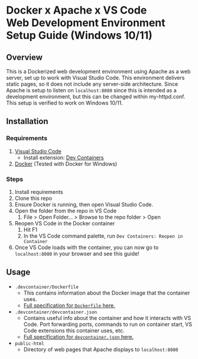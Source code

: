 **Docker x Apache x VS Code**  
Web Development Environment Setup Guide (Windows 10/11)
=======================================================================================

## Overview

This is a Dockerized web development environment using Apache as a web server, set up to work with Visual Studio Code. This environment delivers static pages, so it does not include any server-side architecture. Since Apache is setup to listen on `localhost:8080` since this is intended as a development environment, but this can be changed within my-httpd.conf. This setup is verified to work on Windows 10/11.

## Installation

### Requirements

1.  [Visual Studio Code](https://code.visualstudio.com/)
    - Install extension: [Dev Containers](https://marketplace.visualstudio.com/items?itemName=ms-vscode-remote.remote-containers)
2.  [Docker](https://www.docker.com/get-started/) (Tested with Docker for Windows)

### Steps

1.  Install requirements
2.  Clone this repo
3.  Ensure Docker is running, then open Visual Studio Code.
4.  Open the folder from the repo in VS Code
    1.  File > Open Folder... > Browse to the repo folder > Open
5.  Reopen VS Code in the Docker container
    1.  Hit F1
    2.  In the VS Code command palette, run `Dev Containers: Reopen in Container`
6.  Once VS Code loads with the container, you can now go to `localhost:8080` in your browser and see this guide!

## Usage

- `.devcontainer/Dockerfile`
  - This contains information about the Docker image that the container uses.
  - [Full specification for `Dockerfile` here.](https://docs.docker.com/engine/reference/builder/)
- `.devcontainer/devcontainer.json`
  - Contains useful info about the container and how it interacts with VS Code. Port forwarding ports, commands to run on container start, VS Code extensions this container uses, etc.
  - [Full specification for `devcontainer.json` here.](https://containers.dev/implementors/json_reference/)
- `public-html`
  - Directory of web pages that Apache displays to `localhost:8080`
